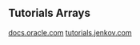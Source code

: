 ## Tutorials Arrays

[docs.oracle.com](https://docs.oracle.com/javase/tutorial/java/nutsandbolts/arrays.html)
[tutorials.jenkov.com](http://tutorials.jenkov.com/java-reflection/arrays.html)